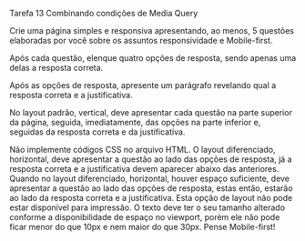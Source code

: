 Tarefa 13 Combinando condições de Media Query

Crie uma página simples e responsiva apresentando, ao menos, 5 questões elaboradas por você sobre os assuntos responsividade e Mobile-first.

Após cada questão, elenque quatro opções de resposta, sendo apenas uma delas a resposta correta.

Após as opções de resposta, apresente um parágrafo revelando qual a resposta correta e a justificativa.

No layout padrão, vertical, deve apresentar cada questão na parte superior da página, seguida, imediatamente, das opções na parte inferior e, seguidas da resposta correta e da justificativa.

Não implemente códigos CSS no arquivo HTML.
O layout diferenciado, horizontal, deve apresentar a questão ao lado das opções de resposta, já a resposta correta e a justificativa devem aparecer abaixo das anteriores.
Quando no layout diferenciado, horizontal, houver espaço suficiente, deve apresentar a questão ao lado das opções de resposta, estas então, estarão ao lado da resposta correta e a justificativa. Esta opção de layout não pode estar disponível para impressão.
O texto deve ter o seu tamanho alterado conforme a disponibilidade de espaço no viewport, porém ele não pode ficar menor do que 10px e nem maior do que 30px.
Pense Mobile-first!
